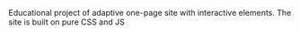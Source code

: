 Educational project of adaptive one-page site with interactive elements. The site is built on pure CSS and JS
